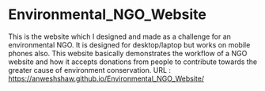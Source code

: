# Environmental_NGO_Website
This is the website which I designed and made as a challenge for an environmental NGO. 
It is designed for desktop/laptop but works on mobile phones also.
This website basically demonstrates the workflow of a NGO website and how it accepts donations from people to contribute towards the greater cause of environment conservation.
URL : https://anweshshaw.github.io/Environmental_NGO_Website/ 
